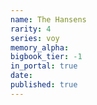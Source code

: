 ```yaml
---
name: The Hansens
rarity: 4
series: voy
memory_alpha:
bigbook_tier: -1
in_portal: true
date:
published: true
---
```



